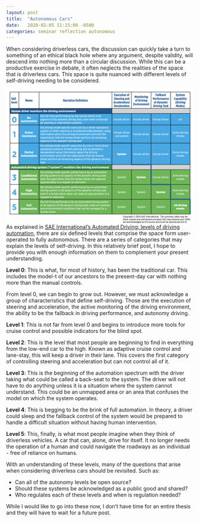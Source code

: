 ```yaml
---
layout: post
title:  "Autonomous Cars"
date:   2020-02-05 11:15:00 -0500
categories: seminar reflection autonomous 
---
```

When considering driverless cars, the discussion can quickly take a turn to something of an ethical black hole where any argument, despite validity, will descend into nothing more than a circular discussion. While this can be a productive exercise in debate, it often neglects the realities of the space that is driverless cars. This space is quite nuanced with different levels of self-driving needing to be considered. 

<img style="float: left;" src="/assets/lvls.png">

As explained in [SAE International’s Automated Driving: levels of driving automation](https://cdn.oemoffhighway.com/files/base/acbm/ooh/document/2016/03/automated_driving.pdf), there are six defined levels that comprise the space form user-operated to fully autonomous. There are a series of categories that may explain the levels of self-driving. In this relatively brief post, I hope to provide you with enough information on them to complement your present understanding.

**Level 0**: This is what, for most of history, has been the traditional car. This includes the model-t of our ancestors to the present-day car with nothing more than the manual controls. 

From level 0, we can begin to grow out. However, we must acknowledge a group of characteristics that define self-driving. Those are the execution of steering and acceleration, the active monitoring of the driving environment, the ability to be the fallback in driving performance, and autonomy driving. 

**Level 1**: This is not far from level 0 and begins to introduce more tools for cruise control and possible indicators for the blind spot.

**Level 2**: This is the level that most people are beginning to find in everything from the low-end car to the high. Known as adaptive cruise control and lane-stay, this will keep a driver in their lane. This covers the first category of controlling steering and acceleration but can not control all of it.

**Level 3**: This is the beginning of the automation spectrum with the driver taking what could be called a back-seat to the system. The driver will not have to do anything unless it is a situation where the system cannot understand. This could be an unmapped area or an area that confuses the model on which the system operates.

**Level 4**: This is begging to be the brink of full automation. In theory, a driver could sleep and the fallback control of the system would be prepared to handle a difficult situation without having human intervention. 

**Level 5**: This, finally, is what most people imagine when they think of driverless vehicles. A car that can, alone, drive for itself. It no longer needs the operation of a human and could navigate the roadways as an individual - free of reliance on humans. 

With an understanding of these levels, many of the questions that arise when considering driverless cars should be revisited. Such as:

* Can all of the autonomy levels be open source?
* Should these systems be acknowledged as a public good and shared? 
* Who regulates each of these levels and when is regulation needed?

While I would like to go into these now, I don’t have time for an entire thesis and they will have to wait for a future post.  
 
